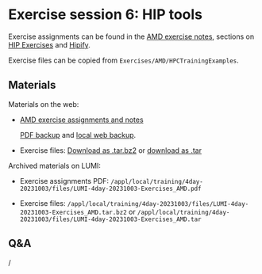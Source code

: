 # Exercise session 6: HIP tools

Exercise assignments can be found in the [AMD exercise notes](https://hackmd.io/@sfantao/H1QU6xRR3),
sections on [HIP Exercises](https://hackmd.io/@sfantao/H1QU6xRR3#HIP-Exercises) and
[Hipify](https://hackmd.io/@sfantao/H1QU6xRR3#Hipify).

Exercise files can be copied from `Exercises/AMD/HPCTrainingExamples`.


## Materials

<!--
No materials available at the moment.
-->

<!--
Temporary location of materials (for the lifetime of the training project):

-   Exercises can be copied from `/project/project_465000644/exercises/AMD/HPCTrainingExamples`
-->

Materials on the web:

-   [AMD exercise assignments and notes](https://hackmd.io/@sfantao/H1QU6xRR3)

    [PDF backup](https://462000265.lumidata.eu/4day-20231003/files/LUMI-4day-20231003-Exercises_AMD.pdf)
    and [local web backup](exercises_AMD_hackmd.md).

-   Exercise files: 
    [Download as .tar.bz2](https://462000265.lumidata.eu/4day-20231003/files/LUMI-4day-20231003-Exercises_AMD.tar.bz2)
    or [download as .tar](https://462000265.lumidata.eu/4day-20231003/files/LUMI-4day-20231003-Exercises_AMD.tar)

Archived materials on LUMI:

-   Exercise assignments PDF: `/appl/local/training/4day-20231003/files/LUMI-4day-20231003-Exercises_AMD.pdf`

-   Exercise files:
    `/appl/local/training/4day-20231003/files/LUMI-4day-20231003-Exercises_AMD.tar.bz2`
    or `/appl/local/training/4day-20231003/files/LUMI-4day-20231003-Exercises_AMD.tar`


## Q&A

/
